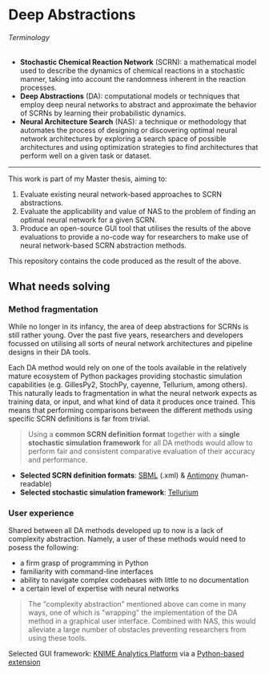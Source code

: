 # Deep Abstractions
###### Terminology
- __Stochastic Chemical Reaction Network__ (SCRN): a mathematical model used to describe the dynamics of chemical reactions in a stochastic manner, taking into account the randomness inherent in the reaction processes.
- __Deep Abstractions__ (DA): computational models or techniques that employ deep neural networks to abstract and approximate the behavior of SCRNs by learning their probabilistic dynamics.
- __Neural Architecture Search__ (NAS): a technique or methodology that automates the process of designing or discovering optimal neural network architectures by exploring a search space of possible architectures and using optimization strategies to find architectures that perform well on a given task or dataset.

---

This work is part of my Master thesis, aiming to:
1. Evaluate existing neural network-based approaches to SCRN abstractions.
2. Evaluate the applicability and value of NAS to the problem of finding an optimal neural network for a given SCRN.
3. Produce an open-source GUI tool that utilises the results of the above evaluations to provide a no-code way for researchers to make use of neural network-based SCRN abstraction methods.

This repository contains the code produced as the result of the above.


## What needs solving
### Method fragmentation
While no longer in its infancy, the area of deep abstractions for SCRNs is still rather young. Over the past five years, researchers and developers focussed on utilising all sorts of neural network architectures and pipeline designs in their DA tools.

Each DA method would rely on one of the tools available in the relatively mature ecosystem of Python packages providing stochastic simulation capabilities (e.g. GillesPy2, StochPy, cayenne, Tellurium, among others). This naturally leads to fragmentation in what the neural network expects as training data, or input, and what kind of data it produces once trained. This means that performing comparisons between the different methods using specific SCRN definitions is far from trivial.

>Using a __common SCRN definition format__ together with a __single stochastic simulation framework__ for all DA methods would allow to perform fair and consistent comparative evaluation of their accuracy and performance.

- __Selected SCRN definition formats__: [SBML](https://sbml.org) (.xml) & [Antimony](https://tellurium.readthedocs.io/en/latest/antimony.html) (human-readable)
- __Selected stochastic simulation framework__: [Tellurium](https://tellurium.readthedocs.io/en/latest/)

### User experience
Shared between all DA methods developed up to now is a lack of complexity abstraction. Namely, a user of these methods would need to posess the following:
- a firm grasp of programming in Python
- familiarity with command-line interfaces
- ability to navigate complex codebases with little to no documentation
- a certain level of expertise with neural networks

>The "complexity abstraction" mentioned above can come in many ways, one of which is "wrapping" the implementation of the DA method in a graphical user interface. Combined with NAS, this would alleviate a large number of obstacles preventing researchers from using these tools.

Selected GUI framework: [KNIME Analytics Platform](https://www.knime.com/knime-analytics-platform) via a [Python-based extension](https://docs.knime.com/latest/pure_python_node_extensions_guide/index.html#introduction)